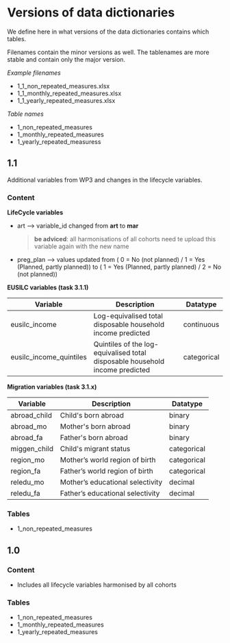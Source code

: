 # Versions of data dictionaries
We define here in what versions of the data dictionaries contains which tables.

Filenames contain the minor versions as well. The tablenames are more stable and contain only the major version.

*Example filenames*
* 1_1_non_repeated_measures.xlsx
* 1_1_monthly_repeated_measures.xlsx
* 1_1_yearly_repeated_measures.xlsx

*Table names*
* 1_non_repeated_measures
* 1_monthly_repeated_measures
* 1_yearly_repeated_measuress

## 1.1
Additional variables from WP3 and changes in the lifecycle variables.

### Content

**LifeCycle variables**
* art --> variable_id changed from **art** to **mar**

  >**be adviced**: all harmonisations of all cohorts need te upload this variable again with the new name
* preg_plan --> values updated from ( 0 = No (not planned) / 1 = Yes (Planned, partly planned)) to ( 1 = Yes (Planned, partly planned) / 2 = No (not planned))

**EUSILC variables (task 3.1.1)**

| Variable               | Description                                                                  | Datatype    |
| ---------------------- | ---------------------------------------------------------------------------- | ----------- |
| eusilc_income          | Log-equivalised total disposable household income predicted                  | continuous  |
| eusilc_income_quintiles| Quintiles of the log-equivalised total disposable household income predicted | categorical |

**Migration variables (task 3.1.x)** 

| Variable     | Description                      | Datatype    |
| ------------ | -------------------------------- | ----------- |
| abroad_child | Child's born abroad	          | binary      |
| abroad_mo	   | Mother's born abroad	          | binary      |
| abroad_fa	   | Father's born abroad	          | binary      |
| miggen_child | Child's migrant status	          | categorical |
| region_mo	   | Mother’s world region of birth   | categorical |
| region_fa	   | Father’s world region of birth	  | categorical |
| reledu_mo	   | Mother’s educational selectivity | decimal     |
| reledu_fa    | Father’s educational selectivity | decimal     |

### Tables
- 1_non_repeated_measures

## 1.0
### Content
- Includes all lifecycle variables harmonised by all cohorts

### Tables
- 1_non_repeated_measures
- 1_monthly_repeated_measures
- 1_yearly_repeated_measures